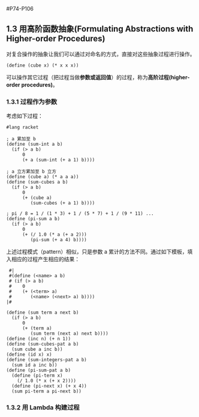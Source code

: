 #P74-P106

## 1.3 用高阶函数抽象(Formulating Abstractions with Higher-order Procedures)

对复合操作的抽象让我们可以通过对命名的方式，直接对这些抽象过程进行操作。

```racket
(define (cube x) (* x x x))
```

可以操作其它过程（把过程当做**参数或返回值**）的过程，称为**高阶过程(higher-order procedures)**。

### 1.3.1 过程作为参数

考虑如下过程：

```racket
#lang racket

; a 累加至 b
(define (sum-int a b)
  (if (> a b)
      0
      (+ a (sum-int (+ a 1) b))))

; a 立方累加至 b 立方
(define (cube a) (* a a a))
(define (sum-cubes a b)
  (if (> a b)
      0
      (+ (cube a)
         (sum-cubes (+ a 1) b))))

; pi / 8 = 1 / (1 * 3) + 1 / (5 * 7) + 1 / (9 * 11) ...
(define (pi-sum a b)
  (if (> a b)
      0
      (+ (/ 1.0 (* a (+ a 2)))
         (pi-sum (+ a 4) b))))
```

上述过程模式（pattern）相似，只是参数 a 累计的方法不同。通过如下模板，填入相应的过程产生相应的结果：

```racket
 #|
 #(define (<name> a b)
 # (if (> a b)
 #    0
 #    (+ (<term> a)
 #       (<name> (<next> a) b))))
|#

(define (sum term a next b)
  (if (> a b)
      0
      (+ (term a)
         (sum term (next a) next b))))
(define (inc n) (+ n 1))
(define (sum-cubes-pat a b)
  (sum cube a inc b))
(define (id x) x)
(define (sum-integers-pat a b)
  (sum id a inc b))
(define (pi-sum-pat a b)
  (define (pi-term x)
    (/ 1.0 (* x (+ x 2))))
  (define (pi-next x) (+ x 4))
  (sum pi-term a pi-next b))
```

### 1.3.2 用 Lambda 构建过程